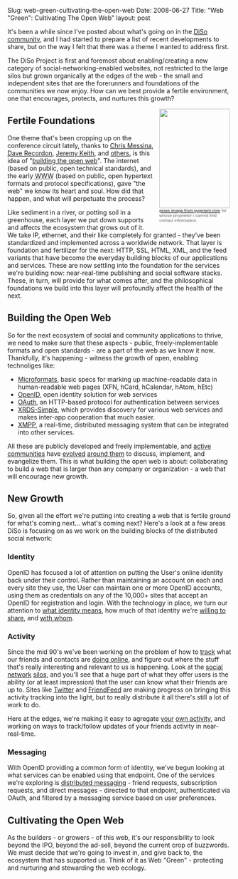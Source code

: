 Slug: web-green-cultivating-the-open-web
Date: 2008-06-27
Title: "Web &quot;Green&quot;: Cultivating The Open Web"
layout: post

It's been a while since I've posted about what's going on in the [DiSo community](http://diso-project.org), and I had started to prepare a list of recent developments to share, but on the way I felt that there was a theme I wanted to address first.

The DiSo Project is first and foremost about enabling/creating a new category of social-networking-enabled websites, not restricted to the large silos but grown organically at the edges of the web - the small and independent sites that are the forerunners and foundations of the communities we now enjoy. How can we best provide a fertile environment, one that encourages, protects, and nurtures this growth?

<p style="margin: 0pt 0pt 8px 12px; padding: 1px; float: right; width: 161px; color: #666666;">
<a href="http://redmonk.net/archives/2008/06/26/web-green-cultivating-the-open-web/"><img  alt="" class="size-medium wp-image-2729 at-xid-6a010534988cd3970b0120a5b36a31970c " height="223" src="https://steveivy.typepad.com/.a/6a010534988cd3970b0120a5b36a31970c-pi" title="Web Green: Cultivating The Open Web" width="159" /></a>
<span style="font-size: 70%; font-family: Verdana,Arial,sans-serif;"><a href="http://www.pygment.com/blog/2006/06/06/grass-sky/">grass image from pygment.com</a> for whose proprietor I cannot find contact information.</span>
</p>

## Fertile Foundations

One theme that's been cropping up on the conference circuit lately, thanks to [Chris Messina][1], [Dave Recordon][2], [Jeremy Keith][3], and [others](http://kveton.com/blog/2008/06/06/im-for-the-open-web/), is this idea of "[building the open web](http://daveman692.livejournal.com/335417.html)". The internet (based on public, open technical standards), and the early <abbr title="World Wide Web">WWW</abbr> (based on public, open hypertext formats and protocol specifications), gave "the web" we know its heart and soul. How did that happen, and what will perpetuate the process?

[1]:http://factoryjoe.com/blog
[2]:http://daveman692.livejournal.com
[3]:http://adactio.com/journal

Like sediment in a river, or potting soil in a greenhouse, each layer we put down supports and affects the ecosystem that grows out of it. We take IP, ethernet, and their like completely for granted - they've been standardized and implemented across a worldwide network. That layer is foundation and fertilizer for the next: HTTP, SSL, HTML, XML, and the feed variants that have become the everyday building blocks of our applications and services. These are now settling into the foundation for the services we're building now: near-real-time publishing and social software stacks. These, in turn, will provide for what comes after, and the philosophical foundations we build into this layer will profoundly affect the health of the next.

## Building the Open Web

So for the next ecosystem of social and community applications to thrive, we need to make sure that these aspects - public, freely-implementable formats and open standards - are a part of the web as we know it now. Thankfully, it's happening - witness the growth of open, enabling technoliges like:

* [Microformats][4], basic specs for marking up machine-readable data in human-readable web pages (XFN, hCard, hCalendar, hAtom, hEtc)
* [OpenID][5], open identity solution for web services
* [OAuth][6], an HTTP-based protocol for authentication between services
* [XRDS-Simple][7], which provides discovery for various web services and makes inter-app cooperation that much easier.
* [XMPP][8], a real-time, distributed messaging system that can be integrated into other services.

[4]:http://microformats.org
[5]:http://openid.net
[6]:http://oauth.net
[7]:http://xrds-simple.net
[8]:http://www.xmpp.org/

All these are publicly developed and freely implementable, and [active](http://microformats.org/wiki) [communities](http://wiki.openid.net/Main_Page) have [evolved](http://groups.google.com/group/oauth/topics?hl=en) [around them](http://www.xmpp.org/about/discuss.shtml) to discuss, implement, and evangelize them. This is what building the open web is about: collaborating to build a web that is larger than any company or organization - a web that will encourage new growth.

## New Growth







So, given all the effort we're putting into creating a web that is fertile ground for what's coming next... what's coming next? Here's a look at a few areas DiSo is focusing on as we work on the building blocks of the distributed social network:

### Identity

OpenID has focused a lot of attention on putting the User's online identity back under their control. Rather than maintaining an account on each and every site they use, the User can maintain one or more OpenID accounts, using them as credentials on any of the 10,000+ sites that accept an OpenID for registration and login. With the technology in place, we turn our attention to [what identity means](http://www.identitywoman.net/?p=771), how much of that identity we're [willing to share](http://diso-project.org/wiki/permissions "Profile Permissions"), and [with whom](http://diso-project.org/wiki/contacts-brainstorming "Contacts").

### Activity

Since the mid 90's we've been working on the problem of how to [track](http://en.wikipedia.org/wiki/Trackback "Trackback") what our friends and contacts are [doing online](http://www.mybloglog.com/), and figure out where the stuff that's really interesting and relevant to us is happening. Look at the [social network](http://myspace.com) [silos](http://facebook.com), and you'll see that a huge part of what they offer users is the ability (or at least impression) that the user can know what their friends are up to. Sites like [Twitter](http://twitter.com) and [FriendFeed](http://friendfeed.com) are making progress on bringing this activity tracking into the light, but to really distribute it all there's still a lot of work to do.

Here at the edges, we're making it easy to agregate [your](http://plugins.movabletype.org/action-streams "Action Streams for Movable Type") [own activity](http://singpolyma.net/plugins/actionstream/ "DiSo Action Streams"), and working on ways to track/follow updates of your friends activity in near-real-time.

### Messaging

With OpenID providing a common form of identity, we've begun looking at what services can be enabled using that endpoint. One of the services we're exploring is [distributed messaging](http://diso-project.org/wiki/messaging-brainstorming "Messaging") - friend requests, subscription requests, and direct messages - directed to that endpoint, authenticated via OAuth, and filtered by a messaging service based on user preferences.

## Cultivating the Open Web

As the builders - or growers - of this web, it's our responsibility to look beyond the IPO, beyond the ad-sell, beyond the current crop of buzzwords. We must decide that we're going to invest in, and give back to, the ecosystem that has supported us. Think of it as Web "Green" - protecting and nurturing and stewarding the web ecology.
